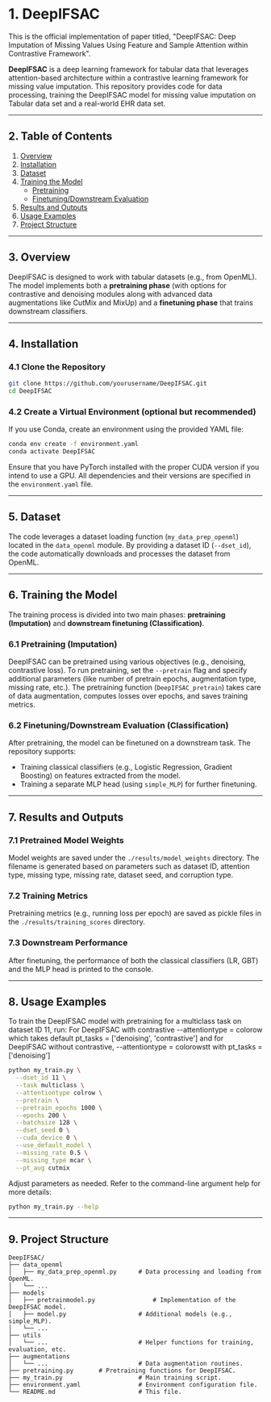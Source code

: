 # 1. DeepIFSAC
This is the official implementation of paper titled, "DeepIFSAC: Deep Imputation of Missing Values Using Feature and Sample Attention within Contrastive Framework".

**DeepIFSAC** is a deep learning framework for tabular data that leverages attention-based architecture within a contrastive learning framework for missing value imputation. This repository provides code for data processing, training the DeepIFSAC model for missing value imputation on Tabular data set and a real-world EHR data set.

---

## 2. Table of Contents

1. [Overview](#3-overview)
2. [Installation](#4-installation)
3. [Dataset](#5-dataset)
4. [Training the Model](#6-training-the-model)
   - [Pretraining](#61-pretraining)
   - [Finetuning/Downstream Evaluation](#62-finetuningdownstream-evaluation)
5. [Results and Outputs](#7-results-and-outputs)
6. [Usage Examples](#8-usage-examples)
7. [Project Structure](#9-project-structure)

---

## 3. Overview

DeepIFSAC is designed to work with tabular datasets (e.g., from OpenML). The model implements both a **pretraining phase** (with options for contrastive and denoising modules along with advanced data augmentations like CutMix and MixUp) and a **finetuning phase** that trains downstream classifiers.

---

## 4. Installation

### 4.1 Clone the Repository

```bash
git clone https://github.com/yourusername/DeepIFSAC.git
cd DeepIFSAC
```

### 4.2 Create a Virtual Environment (optional but recommended)

If you use Conda, create an environment using the provided YAML file:

```bash
conda env create -f environment.yaml
conda activate DeepIFSAC
```

Ensure that you have PyTorch installed with the proper CUDA version if you intend to use a GPU. All dependencies and their versions are specified in the `environment.yaml` file.

---

## 5. Dataset

The code leverages a dataset loading function (`my_data_prep_openml`) located in the `data_openml` module. By providing a dataset ID (`--dset_id`), the code automatically downloads and processes the dataset from OpenML.

---

## 6. Training the Model

The training process is divided into two main phases: **pretraining (Imputation)** and **downstream finetuning (Classification)**.

### 6.1 Pretraining (Imputation)

DeepIFSAC can be pretrained using various objectives (e.g., denoising, contrastive loss). To run pretraining, set the `--pretrain` flag and specify additional parameters (like number of pretrain epochs, augmentation type, missing rate, etc.). The pretraining function (`DeepIFSAC_pretrain`) takes care of data augmentation, computes losses over epochs, and saves training metrics.

### 6.2 Finetuning/Downstream Evaluation (Classification)

After pretraining, the model can be finetuned on a downstream task. The repository supports:

- Training classical classifiers (e.g., Logistic Regression, Gradient Boosting) on features extracted from the model.
- Training a separate MLP head (using `simple_MLP`) for further finetuning.

---

## 7. Results and Outputs

### 7.1 Pretrained Model Weights

Model weights are saved under the `./results/model_weights` directory. The filename is generated based on parameters such as dataset ID, attention type, missing type, missing rate, dataset seed, and corruption type.

### 7.2 Training Metrics

Pretraining metrics (e.g., running loss per epoch) are saved as pickle files in the `./results/training_scores` directory.

### 7.3 Downstream Performance

After finetuning, the performance of both the classical classifiers (LR, GBT) and the MLP head is printed to the console.

---

## 8. Usage Examples

To train the DeepIFSAC model with pretraining for a multiclass task on dataset ID 11, run:
For DeepIFSAC with contrastive --attentiontype = colorow which takes default pt_tasks = ['denoising', 'contrastive'] and for DeepIFSAC without contrastive, --attentiontype = colorowstt with pt_tasks = ['denoising']
```bash
python my_train.py \
  --dset_id 11 \
  --task multiclass \
  --attentiontype colrow \
  --pretrain \
  --pretrain_epochs 1000 \
  --epochs 200 \
  --batchsize 128 \
  --dset_seed 0 \
  --cuda_device 0 \
  --use_default_model \
  --missing_rate 0.5 \
  --missing_type mcar \
  --pt_aug cutmix
```

Adjust parameters as needed. Refer to the command-line argument help for more details:

```bash
python my_train.py --help
```

---

## 9. Project Structure

```
DeepIFSAC/
├── data_openml
│   ├── my_data_prep_openml.py      # Data processing and loading from OpenML.
│   └── ...
├── models
│   ├── pretrainmodel.py                # Implementation of the DeepIFSAC model.
│   ├── model.py                    # Additional models (e.g., simple_MLP).
│   └── ...
├── utils
│   └── ...                         # Helper functions for training, evaluation, etc.
├── augmentations
│   └── ...                         # Data augmentation routines.
├── pretraining.py       # Pretraining functions for DeepIFSAC.
├── my_train.py                     # Main training script.
├── environment.yaml                # Environment configuration file.
└── README.md                       # This file.
```
